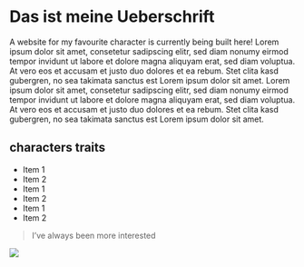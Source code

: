 # Das ist meine Ueberschrift

A website for my favourite character is currently being built here!
Lorem ipsum dolor sit amet, consetetur sadipscing elitr, sed diam nonumy eirmod tempor invidunt ut labore et dolore magna aliquyam erat, sed diam voluptua. At vero eos et accusam et justo duo dolores et ea rebum. Stet clita kasd gubergren, no sea takimata sanctus est Lorem ipsum dolor sit amet. Lorem ipsum dolor sit amet, consetetur sadipscing elitr, sed diam nonumy eirmod tempor invidunt ut labore et dolore magna aliquyam erat, sed diam voluptua. At vero eos et accusam et justo duo dolores et ea rebum. Stet clita kasd gubergren, no sea takimata sanctus est Lorem ipsum dolor sit amet.

## characters traits
* Item 1
* Item 2
* Item 1
* Item 2
* Item 1
* Item 2


> I’ve always been more interested


<img src="https://images.freeimages.com/images/large-previews/389/mitze-1380778.jpg"/>


